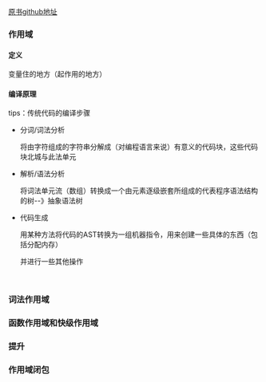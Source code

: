 [原书github地址](https://github.com/getify/You-Dont-Know-JS/tree/master/scope%20&%20closures)



### 作用域

#### 定义

变量住的地方（起作用的地方）

#### 编译原理

tips：传统代码的编译步骤

- 分词/词法分析

  将由字符组成的字符串分解成（对编程语言来说）有意义的代码块，这些代码块北城与此法单元

- 解析/语法分析

  将词法单元流（数组）转换成一个由元素逐级嵌套所组成的代表程序语法结构的树--》抽象语法树

- 代码生成

  用某种方法将代码的AST转换为一组机器指令，用来创建一些具体的东西（包括分配内存）

  并进行一些其他操作   

  ​



### 词法作用域

### 函数作用域和快级作用域

### 提升

### 作用域闭包

